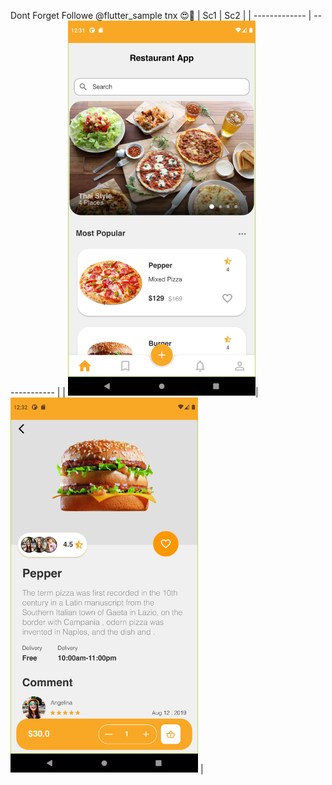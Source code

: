 


Dont Forget Followe @flutter_sample tnx 😍🌹
| Sc1  | Sc2 |
| ------------- | ------------- |
|  <img src="https://github.com/fluttersample/Restaurant-App/blob/main/Screenshot_1645520519.png" width="300" />| <img src="https://github.com/fluttersample/Restaurant-App/blob/main/Screenshot_1645520530.png" width="300" />  |









